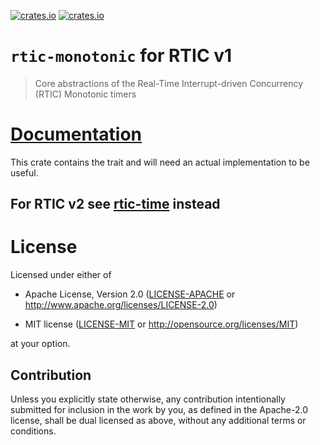 [![crates.io](https://img.shields.io/crates/v/rtic-monotonic.svg)](https://crates.io/crates/rtic-monotonic)
[![crates.io](https://img.shields.io/crates/d/rtic-monotonic.svg)](https://crates.io/crates/rtic-monotonic)

# `rtic-monotonic` for RTIC v1

> Core abstractions of the Real-Time Interrupt-driven Concurrency (RTIC) Monotonic timers

# [Documentation](https://docs.rs/rtic-monotonic)

This crate contains the trait and will need an actual implementation to be useful.

## For RTIC v2 see [rtic-time](https://github.com/rtic-rs/rtic/tree/master/rtic-time) instead

# License

Licensed under either of

- Apache License, Version 2.0 ([LICENSE-APACHE](LICENSE-APACHE) or
  http://www.apache.org/licenses/LICENSE-2.0)

- MIT license ([LICENSE-MIT](LICENSE-MIT) or http://opensource.org/licenses/MIT)

at your option.

## Contribution

Unless you explicitly state otherwise, any contribution intentionally submitted
for inclusion in the work by you, as defined in the Apache-2.0 license, shall be
dual licensed as above, without any additional terms or conditions.
